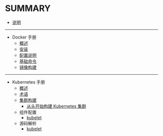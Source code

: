 # SUMMARY

* [说明](README.md)

---

* Docker 手册
    * [概述](moby/chapter1.md)
    * [安装](moby/chapter2.md)
    * [配置说明](moby/chapter3.md)
    * [基础命令](moby/chapter4.md)
    * [镜像构建](moby/chapter5.md)

---

* Kubernetes 手册
    * [概述](k8s/chapter1.md)
    * [术语](k8s/chapter2.md)
    * [集群构建](k8s/chapter3.md)
        * [从头开始构建 Kubernetes 集群](k8s/chapter3-1.md)
    * 组件配置
        * [kubelet](k8s/chapter4-5.md)
    * 源码解析
      * [kubelet](k8s/chapter5-1.md)
